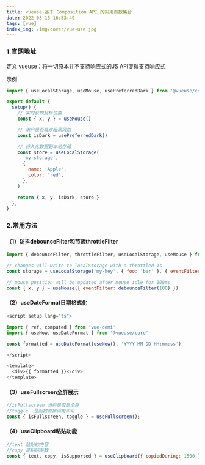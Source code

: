 ```yaml
---
title: vueuse-基于 Composition API 的实用函数集合
date: 2022-08-15 16:53:49
tags: [vue]
index_img: /img/cover/vue-use.jpg
---
```


### 1.官网地址
[定义](https://vueuse.org/)
vueuse：将一切原本并不支持响应式的JS API变得支持响应式

示例
```javascript
import { useLocalStorage, useMouse, usePreferredDark } from '@vueuse/core'

export default {
  setup() {
    // 实时获取鼠标位置
    const { x, y } = useMouse()

    // 用户是否喜欢暗黑风格
    const isDark = usePreferredDark()

    // 持久化数据到本地存储
    const store = useLocalStorage(
      'my-storage',
      {
        name: 'Apple',
        color: 'red',
      },
    )

    return { x, y, isDark, store }
  },
}
```

### 2.常用方法
#### （1）防抖debounceFilter和节流throttleFilter
```javascript
import { debounceFilter, throttleFilter, useLocalStorage, useMouse } from '@vueuse/core'

// changes will write to localStorage with a throttled 1s
const storage = useLocalStorage('my-key', { foo: 'bar' }, { eventFilter: throttleFilter(1000) })

// mouse position will be updated after mouse idle for 100ms
const { x, y } = useMouse({ eventFilter: debounceFilter(100) })
```

#### （2）useDateFormat日期格式化
```javascript
<script setup lang="ts">

import { ref, computed } from 'vue-demi'
import { useNow, useDateFormat } from '@vueuse/core'

const formatted = useDateFormat(useNow(), 'YYYY-MM-DD HH:mm:ss')

</script>

<template>
  <div>{{ formatted }}</div>
</template>
```

#### （3）useFullscreen全屏展示
```javascript
//isFullscreen 当前是否是全屏
//toggle  是函数直接调用即可
const { isFullscreen, toggle } = useFullscreen();
```

#### （4）useClipboard粘贴功能
```javascript
//text 粘贴的内容
//copy 是粘贴函数
const { text, copy, isSupported } = useClipboard({ copiedDuring: 1500 });
```




